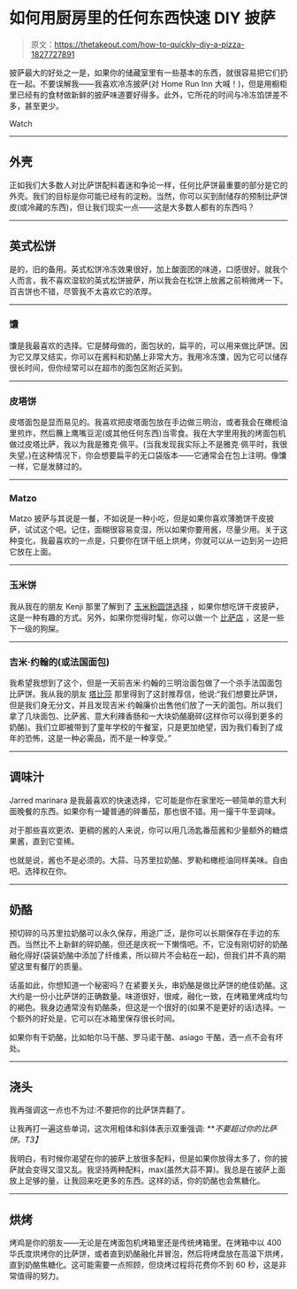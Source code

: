 # 如何用厨房里的任何东西快速 DIY 披萨

> 原文：<https://thetakeout.com/how-to-quickly-diy-a-pizza-1827727891>

披萨最大的好处之一是，如果你的储藏室里有一些基本的东西，就很容易把它们扔在一起。不要误解我——我喜欢冷冻披萨(对 Home Run Inn 大喊！)，但是用橱柜里已经有的食材做新鲜的披萨味道要好得多。此外，它所花的时间与冷冻馅饼差不多，甚至更少。

Watch

* * *

## 外壳

正如我们大多数人对比萨饼配料着迷和争论一样，任何比萨饼最重要的部分是它的外壳。我们的目标是你可能已经有的淀粉。当然，你可以买到耐储存的预制比萨饼皮(或冷藏的东西)，但让我们现实一点——这是大多数人都有的东西吗？

* * *

## **英式松饼**

是的，旧的备用。英式松饼冷冻效果很好，加上酸面团的味道，口感很好。就我个人而言，我不喜欢湿软的英式松饼披萨，所以我会在松饼上放酱之前稍微烤一下。百吉饼也不错，尽管我不太喜欢它的浓厚。

* * *

### **馕**

馕是我最喜欢的选择。它是酵母做的，面包状的，扁平的，可以用来做比萨饼。因为它又厚又结实，你可以在酱料和奶酪上非常大方。我用冷冻馕，因为它可以储存很长时间，但你经常可以在超市的面包区附近买到。

* * *

### **皮塔饼**

皮塔面包是显而易见的。我喜欢把皮塔面包放在手边做三明治，或者我会在橄榄油里煎炸，然后蘸上鹰嘴豆泥(或其他任何东西)当零食。我在大学里用我的烤面包机做过皮塔比萨，我以为我是雅克·佩平。(当我发现我实际上不是雅克·佩平时，我很失望。)在这种情况下，你会想要扁平的无口袋版本——它通常会在包上注明。像馕一样，它是发酵过的。

* * *

### **Matzo**

Matzo 披萨与其说是一餐，不如说是一种小吃，但是如果你喜欢薄脆饼干皮披萨，试试这个吧。记住，面糊很容易变湿，所以如果你要用酱，尽量少用。关于这种变化，我最喜欢的一点是，只要你在饼干纸上烘烤，你就可以从一边到另一边把它放在上面。

* * *

### **玉米饼**

我从我在的朋友 Kenji 那里了解到了 [玉米粉圆饼选择](https://www.seriouseats.com/2016/08/cast-iron-pizza-tortilla-video-recipe-food-lab.html) ，如果你想吃饼干皮披萨，这是一种有趣的方式。另外，如果你觉得时髦，你可以做一个 [比萨店](https://www.seriouseats.com/recipes/2014/10/pizzadilla-quesadilla-pizza-quesadizza.html) ，这是一些下一级的狗屎。

* * *

### **吉米·约翰的(或法国面包)**

我希望我想到了这个，但是一天前吉米·约翰的三明治面包做了一个杀手法国面包比萨饼。我从我的朋友 [塔比莎](http://twitter.com/kittyhostility) 那里得到了这封推荐信，他说:“我们想要比萨饼，但是我们身无分文，并且发现吉米·约翰廉价出售他们放了一天的面包。所以我们拿了几块面包、比萨酱、意大利辣香肠和一大块奶酪磨碎(这样你可以得到更多的奶酪)。我们立即被带到了童年学校的午餐室，只是更加绝望，因为我们看到了成年的恐怖，这是一种必需品，而不是一种享受。”

* * *

## 调味汁

Jarred marinara 是我最喜欢的快速选择，它可能是你在家里吃一顿简单的意大利面晚餐的东西。如果你有一罐普通的碎番茄，那也很不错。用一撮干牛至调味。

对于那些喜欢更浓、更稠的酱的人来说，你可以用几汤匙番茄酱和少量额外的糖煨果酱，直到它变稀。

也就是说，酱也不是必须的。大蒜、马苏里拉奶酪、罗勒和橄榄油同样美味。自由吧。选择权在你。

* * *

## 奶酪

预切碎的马苏里拉奶酪可以永久保存，用途广泛，是你可以长期保存在手边的东西。当然比不上新鲜的碎奶酪，但还是庆祝一下懒惰吧。不，它没有刚切好的奶酪融化得好(袋装奶酪中添加了纤维素，所以碎片不会粘在一起)，但我们并不真的期望这里有餐厅的质量。

话虽如此，你想知道一个秘密吗？在紧要关头，串奶酪是做比萨饼的绝佳奶酪。这大约是一份小比萨饼的正确数量。味道很好，很咸，融化一致，在烤箱里烤成均匀的褐色。我身边通常没有奶酪条，但这是一个很好的(如果不是更好的话)选择。一个额外的好处是，它可以在冰箱里保存很长时间。

如果你有干奶酪，比如帕尔马干酪、罗马诺干酪、asiago 干酪，洒一点不会有坏处。

* * *

## 浇头

我再强调这一点也不为过:不要把你的比萨饼弄翻了。

让我再打一遍这些单词，这次用粗体和斜体表示双重强调: ***不要超过你的比萨饼。*T3】**

我明白，有时候你渴望在你的披萨上放很多配料，但是如果你放得太多了，你的披萨就会变得又湿又乱。我坚持两种配料，max(虽然大蒜不算)。我总是在披萨上面放上足够的量，让我回来吃更多的东西。这样的话，你的奶酪也会焦糖化。

* * *

## 烘烤

烤鸡是你的朋友——无论是在烤面包机烤箱里还是传统烤箱里。在烤箱中以 400 华氏度烘烤你的比萨饼，或者直到奶酪融化并冒泡，然后将烤盘放在高温下烘烤，直到奶酪焦糖化。这可能需要一点照顾，但烧烤过程将花费你不到 60 秒，这是非常值得的努力。